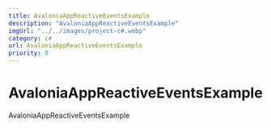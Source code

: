 ```yaml
---
title: AvaloniaAppReactiveEventsExample
description: "AvaloniaAppReactiveEventsExample"
imgUrl: "../../images/project-c#.webp"
category: c#
url: AvaloniaAppReactiveEventsExample
priority: 0
---
```


# AvaloniaAppReactiveEventsExample

AvaloniaAppReactiveEventsExample